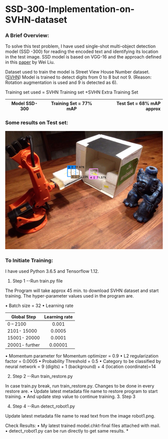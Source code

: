 # SSD-300-Implementation-on-SVHN-dataset
### A Brief Overview:

To solve this test problem, I have used single-shot multi-object detection model (SSD -300) for reading the encoded text and identifying its location in the test image.  SSD model is based on VGG-16 and the approach defined in this [paper](https://arxiv.org/pdf/1512.02325.pdf) by Wei Liu.

Dataset used to train the model is Street View House Number dataset. ([SVHN](http://ufldl.stanford.edu/housenumbers/))
Model is trained to detect digits from 0 to 8 but not 9. (Reason: Rotation augmentation is used and 9 is detected as 6). 

Training set used = SVHN Training set +SVHN Extra Training Set

|   Model SSD-300  |   Training Set = 77% mAP   | Test Set = 68% mAP approx |
| ------------- |:-------------:| -----:|

### Some results on Test set:

![](detect_robot1.png)

### To Initiate Training:

I have used Python 3.6.5 and Tensorflow 1.12.

1. Step 1
--Run train.py file

The Program will take approx 45 min. to download SVHN dataset and start training.
The hyper-parameter values used in the program are.

•	Batch size = 32
•	Learning rate 

|   Global  Step	 | Learning rate |
| -------------    |:-------------:|
|   0 – 2100       | 	    0.001    |
|  2101- 15000	   |     0.0005    |
|  15001- 20000	   |     0.0001    |
|  20001- further  |     0.00001   |

•	Momentum parameter for Momentum optimizer = 0.9
•	L2 regularization factor = 0.0005
•	Probability Threshold  = 0.5
•	Category to be classified by neural network = 9 (digits) + 1 (background) + 4 (location coordinate)=14

2. Step 2 
--Run train_restore.py

In case train.py break, run train_restore.py. Changes to be done in every restore are.
•	Update latest metadata file name to restore program to start training.
•	And update step value to continue training. 
3. Step 3

4. Step 4
--Run detect_robot1.py

Update latest metadata file name to read text from the image robot1.png.

Check Results:
•	My latest trained model.chkt-final files attached with mail. 
•	detect_robot1.py  can be run directly to get same results.
*
